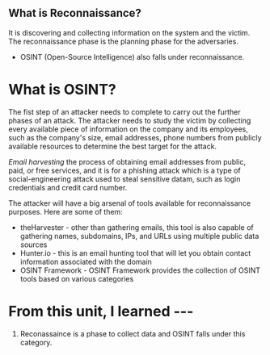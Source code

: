 ## What is Reconnaissance? 
It is discovering and collecting information on the system and the victim. The reconnaissance phase is the planning phase for the adversaries. 

- OSINT (Open-Source Intelligence) also falls under reconnaissance. 

# What is OSINT? 
The fist step of an attacker needs to complete to carry out the further phases of an attack. The attacker needs to study the victim by collecting every available piece of information on the company and its employees, such as the company's size, email addresses, phone numbers from publicly available resources to determine the best target for the attack. 


*Email harvesting*
the process of obtaining email addresses from public, paid, or free services, and it is for a phishing attack which is a type of social-engineering attack used to steal sensitive datam, such as login credentials and credit card number.


The attacker will have a big arsenal of tools available for reconnaissance purposes. Here are some of them:

* theHarvester - other than gathering emails, this tool is also capable of gathering names, subdomains, IPs, and URLs using multiple public data sources 
* Hunter.io - this is  an email hunting tool that will let you obtain contact information associated with the domain
* OSINT Framework - OSINT Framework provides the collection of OSINT tools based on various categories


# From this unit, I learned ---  
1. Reconassaince is a phase to collect data and OSINT falls under this category. 